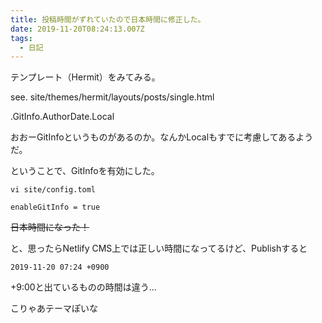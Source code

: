 ```yaml
---
title: 投稿時間がずれていたので日本時間に修正した。
date: 2019-11-20T08:24:13.007Z
tags:
  - 日記
---
```

テンプレート（Hermit）をみてみる。

see. site/themes/hermit/layouts/posts/single.html

.GitInfo.AuthorDate.Local

おおーGitInfoというものがあるのか。なんかLocalもすでに考慮してあるようだ。

ということで、GitInfoを有効にした。

```
vi site/config.toml
```

```vim
enableGitInfo = true
```

~~日本時間になった！~~

と、思ったらNetlify CMS上では正しい時間になってるけど、Publishすると

`2019-11-20 07:24 +0900`

+9:00と出ているものの時間は違う...

こりゃあテーマぽいな

